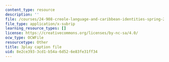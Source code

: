 ```yaml
---
content_type: resource
description: ''
file: /courses/24-908-creole-language-and-caribbean-identities-spring-2017/8e2ce3933cd1b54a6d526e83fe31ff34_TZ0tcovkOp8.srt
file_type: application/x-subrip
learning_resource_types: []
license: https://creativecommons.org/licenses/by-nc-sa/4.0/
ocw_type: OCWFile
resourcetype: Other
title: 3play caption file
uid: 8e2ce393-3cd1-b54a-6d52-6e83fe31ff34
---
```

